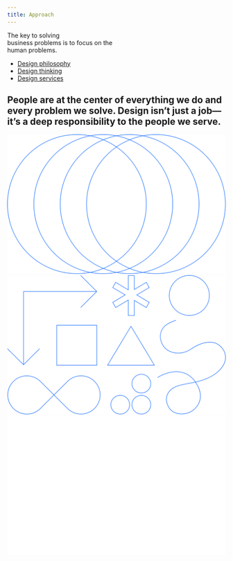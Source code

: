```yaml
---
title: Approach
---
```


<title-block>

The key to solving<br>
business problems
<span>is to focus on the
<br>human problems.</span>

<anchor-links>

- [Design philosophy](#design-philosophy)
- [Design thinking](#design-thinking)
- [Design services](#design-services)

</anchor-links>

</title-block>

<grid background="gray-10">
<column lg="8"  md="5">

## People are at the center of everything we do and every problem we solve. Design isn’t just a job—it’s a deep responsibility to the people we serve.

<icon name="PlexArrowDown"></icon>

</column>

</grid>

<tile
    feature="true"
    feature_style="alt"
    feature_heading="Design philosophy"
    feature_heading_secondary="The beliefs behind everything we do"
    feature_background="black"
    feature_description="Design is about giving people a path, both emotionally and functionally, towards their goals."
    href="/approach/design-philosophy"
    title="Learn more">
<img src="images/philosophy.svg" alt="Geometric shapes"/>
</tile>
<tile
    feature="true"
    feature_style="alt"
    feature_heading="Design thinking"
    feature_heading_secondary="Human-centered design at scale"
    feature_background="magenta-20"
    feature_description="Learn how you can apply the same framework our teams use every day."
    href="/approach/design-thinking"
    title="Learn more">
<img src="images/thinking.svg" alt="Geometric shapes"/>
</tile>
<tile
    feature="true"
    feature_style="alt"
    feature_heading="Design services"
    feature_heading_secondary="Your business partner by design"
    feature_background="gray-80"
    feature_description="Design is about giving people a path, both emotionally and functionally, towards their goals."
    href="/approach/design-services"
    title="Learn more">
<img src="images/services.svg" alt="Ven diagram emphasizing overlapping area"/>
</tile>
